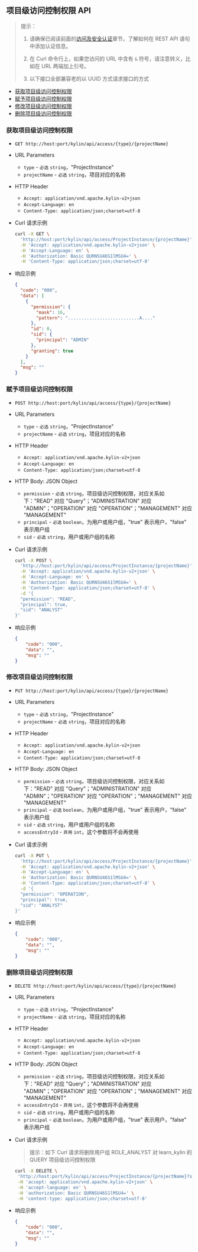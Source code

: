 ## 项目级访问控制权限 API

> 提示：
>
> 1. 请确保已阅读前面的[访问及安全认证](../authentication.cn.md)章节，了解如何在 REST API 语句中添加认证信息。
>
> 2. 在 Curl 命令行上，如果您访问的 URL 中含有 `&` 符号，请注意转义，比如在 URL 两端加上引号。
>
> 3. 以下接口全部兼容老的以 UUID 方式请求接口的方式


* [获取项目级访问控制权限](#获取项目级访问控制权限)
* [赋予项目级访问控制权限](#赋予项目级访问控制权限)
* [修改项目级访问控制权限](#修改项目级访问控制权限)
* [删除项目级访问控制权限](#删除项目级访问控制权限)



### 获取项目级访问控制权限

- `GET http://host:port/kylin/api/access/{type}/{projectName}`

- URL Parameters
  - `type` - `必选` `string`，"ProjectInstance"
  - `projectName` - `必选` `string`，项目对应的名称

- HTTP Header
  - `Accept: application/vnd.apache.kylin-v2+json`
  - `Accept-Language: en`
  - `Content-Type: application/json;charset=utf-8`

- Curl 请求示例

  ```sh
  curl -X GET \
    'http://host:port/kylin/api/access/ProjectInstance/{projectName}' \
    -H 'Accept: application/vnd.apache.kylin-v2+json' \
    -H 'Accept-Language: en' \
    -H 'Authorization: Basic QURNSU46S1lMSU4=' \
    -H 'Content-Type: application/json;charset=utf-8'
  ```

- 响应示例

  ```json
  {
    "code": "000",
    "data": [
      {
        "permission": {
          "mask": 16,
          "pattern": "...........................A...."
        },
        "id": 0,
        "sid": {
          "principal": "ADMIN"
        },
        "granting": true
      }
    ],
    "msg": ""
  }
  ```



### 赋予项目级访问控制权限

- `POST http://host:port/kylin/api/access/{type}/{projectName}`

- URL Parameters
  - `type` - `必选` `string`，"ProjectInstance"
  - `projectName` - `必选` `string`，项目对应的名称

- HTTP Header
  - `Accept: application/vnd.apache.kylin-v2+json`
  - `Accept-Language: en`
  - `Content-Type: application/json;charset=utf-8`

- HTTP Body: JSON Object
  - `permission` - `必选` `string`，项目级访问控制权限，对应关系如下："READ" 对应 "Query"；"ADMINISTRATION" 对应 "ADMIN"；"OPERATION" 对应 "OPERATION"；"MANAGEMENT" 对应 "MANAGEMENT"  
  - `principal` - `必选` `boolean`，为用户或用户组，"true" 表示用户，"false" 表示用户组
  - `sid` - `必选` `string`，用户或用户组的名称

- Curl 请求示例

  ```sh
  curl -X POST \
    'http://host:port/kylin/api/access/ProjectInstance/{projectName}' \
    -H 'Accept: application/vnd.apache.kylin-v2+json' \
    -H 'Accept-Language: en' \
    -H 'Authorization: Basic QURNSU46S1lMSU4=' \
    -H 'Content-Type: application/json;charset=utf-8' \
    -d '{
  	"permission": "READ",
  	"principal": true, 
  	"sid": "ANALYST"
  }'
  ```

- 响应示例

  ```json
  {
      "code": "000",
      "data": "",
      "msg": ""
  }
  ```



### 修改项目级访问控制权限

- `PUT http://host:port/kylin/api/access/{type}/{projectName}`

- URL Parameters
  - `type` - `必选` `string`，"ProjectInstance"
  - `projectName` - `必选` `string`，项目对应的名称

- HTTP Header
  - `Accept: application/vnd.apache.kylin-v2+json`
  - `Accept-Language: en`
  - `Content-Type: application/json;charset=utf-8`

- HTTP Body: JSON Object
  - `permission` - `必选` `string`，项目级访问控制权限，对应关系如下："READ" 对应 "Query"；"ADMINISTRATION" 对应 "ADMIN"；"OPERATION" 对应 "OPERATION"；"MANAGEMENT" 对应 "MANAGEMENT"  
  - `principal` - `必选` `boolean`，为用户或用户组，"true" 表示用户，"false" 表示用户组
  - `sid` - `必选` `string`，用户或用户组的名称
  - `accessEntryId` - `弃用` `int`，这个参数将不会再使用


- Curl 请求示例 

  ``` sh
  curl -X PUT \
    'http://host:port/kylin/api/access/ProjectInstance/{projectName}' \
    -H 'Accept: application/vnd.apache.kylin-v2+json' \
    -H 'Accept-Language: en' \
    -H 'Authorization: Basic QURNSU46S1lMSU4=' \
    -H 'Content-Type: application/json;charset=utf-8' \
    -d '{
  	"permission": "OPERATION",
  	"principal": true, 
  	"sid": "ANALYST"
  }'
  ```


- 响应示例

  ```json
  {
      "code": "000",
      "data": "",
      "msg": ""
  }
  ```



### 删除项目级访问控制权限

- `DELETE http://host:port/kylin/api/access/{type}/{projectName}`


- URL Parameters
  - `type` - `必选`  `string`，"ProjectInstance"
  - `projectName` - `必选`  `string`，项目对应的名称


- HTTP Header
  - `Accept: application/vnd.apache.kylin-v2+json`
  - `Accept-Language: en`
  - `Content-Type: application/json;charset=utf-8`


- HTTP Body: JSON Object
  - `permission` - `必选` `string`，项目级访问控制权限，对应关系如下："READ" 对应 "Query"；"ADMINISTRATION" 对应 "ADMIN"；"OPERATION" 对应 "OPERATION"；"MANAGEMENT" 对应 "MANAGEMENT"
  - `accessEntryId` - `弃用` `int`，这个参数将不会再使用
  - `sid` - `必选` `string`，用户或用户组的名称
  - `principal` - `必选` `boolean`，为用户或用户组，"true" 表示用户，"false" 表示用户组


- Curl 请求示例

  > 提示：如下 Curl 请求将删除用户组 ROLE_ANALYST 对 learn_kylin 的 QUERY 项目级访问控制权限

  ```sh
  curl -X DELETE \
   'http://host:port/kylin/api/access/ProjectInstance/{projectName}?sid=ROLE_MODELER&principal=false' \
   -H 'accept: application/vnd.apache.kylin-v2+json' \
   -H 'accept-language: en' \
   -H 'authorization: Basic QURNSU46S1lMSU4=' \
   -H 'content-type: application/json;charset=utf-8'
  ```


- 响应示例

  ```json
  {
      "code": "000",
      "data": "",
      "msg": ""
  }
  ```
